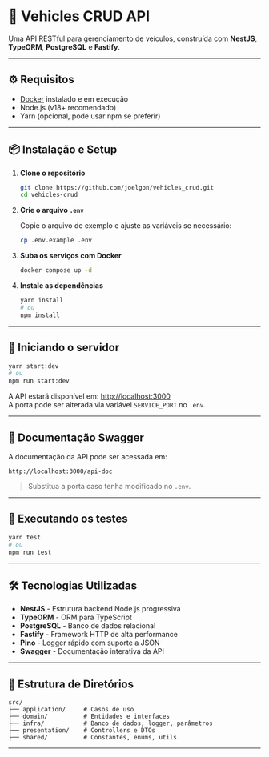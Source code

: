 # 🚗 Vehicles CRUD API

Uma API RESTful para gerenciamento de veículos, construída com **NestJS**, **TypeORM**, **PostgreSQL** e **Fastify**.

---

## ⚙️ Requisitos

- [Docker](https://www.docker.com/) instalado e em execução
- Node.js (v18+ recomendado)
- Yarn (opcional, pode usar npm se preferir)

---

## 📦 Instalação e Setup

1. **Clone o repositório**

   ```bash
   git clone https://github.com/joelgon/vehicles_crud.git
   cd vehicles-crud
   ```

2. **Crie o arquivo `.env`**

   Copie o arquivo de exemplo e ajuste as variáveis se necessário:

   ```bash
   cp .env.example .env
   ```

3. **Suba os serviços com Docker**

   ```bash
   docker compose up -d
   ```

4. **Instale as dependências**

   ```bash
   yarn install
   # ou
   npm install
   ```

---

## 🚀 Iniciando o servidor

```bash
yarn start:dev
# ou
npm run start:dev
```

A API estará disponível em: [http://localhost:3000](http://localhost:3000)  
A porta pode ser alterada via variável `SERVICE_PORT` no `.env`.

---

## 📑 Documentação Swagger

A documentação da API pode ser acessada em:

```
http://localhost:3000/api-doc
```

> Substitua a porta caso tenha modificado no `.env`.

---

## 🧪 Executando os testes

```bash
yarn test
# ou
npm run test
```

---

## 🛠️ Tecnologias Utilizadas

- **NestJS** - Estrutura backend Node.js progressiva
- **TypeORM** - ORM para TypeScript
- **PostgreSQL** - Banco de dados relacional
- **Fastify** - Framework HTTP de alta performance
- **Pino** - Logger rápido com suporte a JSON
- **Swagger** - Documentação interativa da API

---

## 📂 Estrutura de Diretórios

```
src/
├── application/     # Casos de uso
├── domain/          # Entidades e interfaces
├── infra/           # Banco de dados, logger, parâmetros
├── presentation/    # Controllers e DTOs
├── shared/          # Constantes, enums, utils
```

---